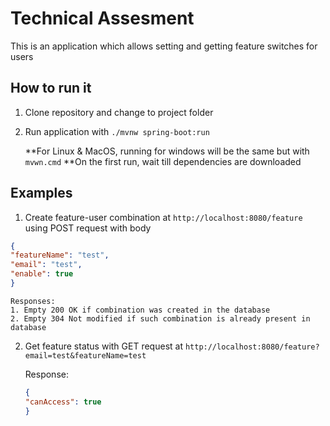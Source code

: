# Technical Assesment

This is an application which allows setting and getting feature switches for users


## How to run it

1. Clone repository and change to project folder
2. Run application with `./mvnw spring-boot:run`

	**For Linux & MacOS, running for windows will be the same but with `mvwn.cmd`
	**On the first run, wait till dependencies are downloaded


## Examples

1. Create feature-user combination at
`http://localhost:8080/feature` using POST request with body

```json
{
"featureName": "test",
"email": "test",
"enable": true
}
```
	
	Responses:
	1. Empty 200 OK if combination was created in the database
	2. Empty 304 Not modified if such combination is already present in database

2. Get feature status with GET request at 
`http://localhost:8080/feature?email=test&featureName=test`

	Response:
	```json
	{
	"canAccess": true 
	}
	```